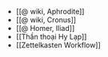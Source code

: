 - [[@ wiki, Aphrodite]]
- [[@ wiki, Cronus]]
- [[@ Homer, Iliad]]
- [[Thần thoại Hy Lạp]]
- [[Zettelkasten Workflow]]
